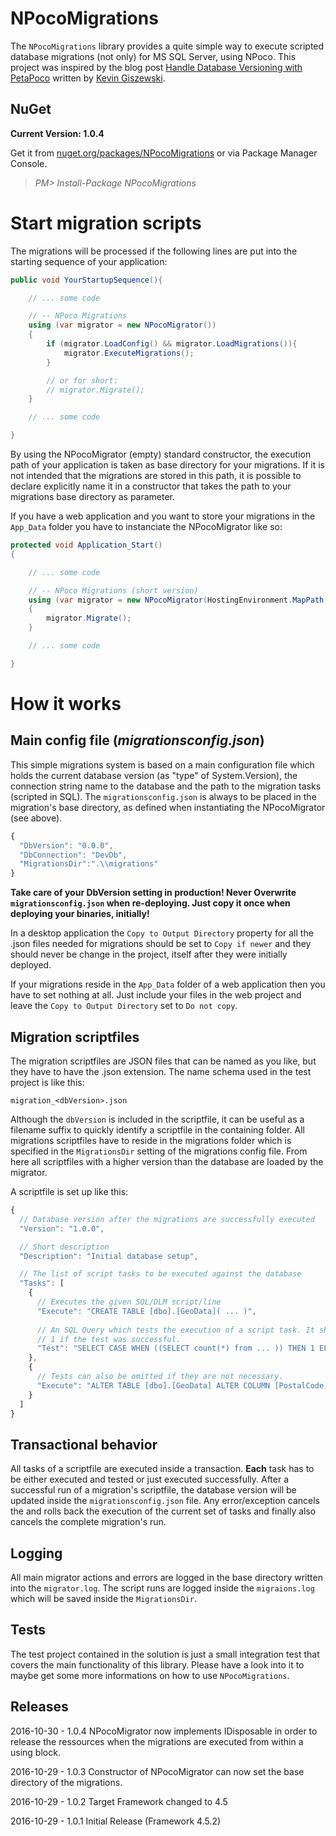 # NPocoMigrations
The `NPocoMigrations` library provides a quite simple way to execute scripted database 
migrations (not only) for MS SQL Server, using NPoco. This project was inspired by the 
blog post [Handle Database Versioning with PetaPoco](https://kevin.giszewski.com/blogs/2016/05/handle-database-versioning-with-petapoco/) 
written by [Kevin Giszewski](https://kevin.giszewski.com).

## NuGet

 **Current Version: 1.0.4**
 
 Get it from [nuget.org/packages/NPocoMigrations](https://www.nuget.org/packages/NPocoMigrations) 
 or via  Package Manager Console.
 
  > *PM> Install-Package NPocoMigrations*

# Start migration scripts

The migrations will be processed if the following lines are put into the starting 
sequence of your application:

```csharp
public void YourStartupSequence(){

    // ... some code

    // -- NPoco Migrations
    using (var migrator = new NPocoMigrator())
    {
        if (migrator.LoadConfig() && migrator.LoadMigrations()){
            migrator.ExecuteMigrations();
        }

        // or for short:
        // migrator.Migrate();
    }

    // ... some code

}
```
By using the NPocoMigrator (empty) standard constructor, the execution path of your 
application is taken as base directory for your migrations. If it is not intended that 
the migrations are stored in this path, it is possible to declare explicitly name it
in a constructor that takes the path to your migrations base directory as parameter.

If you have a web application and you want to store your migrations in the `App_Data` 
folder you have to instanciate the NPocoMigrator like so:  

```csharp
protected void Application_Start()
{

    // ... some code

    // -- NPoco Migrations (short version)
    using (var migrator = new NPocoMigrator(HostingEnvironment.MapPath(@"/App_Data")))
    {
        migrator.Migrate();
    }

    // ... some code

}
```

# How it works

## Main config file (_migrationsconfig.json_)

This simple migrations system is based on a main configuration file which holds the
current database version (as "type" of System.Version), the connection string name
to the database and the path to the migration tasks (scripted in SQL). The `migrationsconfig.json` 
is always to be placed in the migration's base directory, as defined when instantiating
the NPocoMigrator (see above). 

```javascript
{
  "DbVersion": "0.0.0",
  "DbConnection": "DevDb",
  "MigrationsDir":".\\migrations"
}
```

**Take care of your DbVersion setting in production! Never Overwrite `migrationsconfig.json` 
when re-deploying. Just copy it once when deploying your binaries, initially!**

In a desktop application the `Copy to Output Directory` property for all the .json files 
needed for migrations should be set to `Copy if newer` and they should never be change in 
the project, itself after they were initially deployed.

If your migrations reside in the `App_Data` folder of a web application then you have to
set nothing at all. Just include your files in the web project and leave the `Copy to Output Directory`
set to `Do not copy`.  

## Migration scriptfiles

The migration scriptfiles are JSON files that can be named as you like, but they have 
to have the .json extension. The name schema used in the test project is like this:

```
migration_<dbVersion>.json
```

Although the `dbVersion` is included in the scriptfile, it can be useful as a filename 
suffix to quickly identify a scriptfile in the containing folder. All migrations scriptfiles 
have to reside in the migrations folder which is specified in the `MigrationsDir` setting 
of the migrations config file. From here all scriptfiles with a higher version than the
database are loaded by the migrator.

A scriptfile is set up like this:

```javascript
{
  // Database version after the migrations are successfully executed
  "Version": "1.0.0",

  // Short description
  "Description": "Initial database setup",

  // The list of script tasks to be executed against the database
  "Tasks": [
    {
      // Executes the given SQL/DLM script/line
      "Execute": "CREATE TABLE [dbo].[GeoData]( ... )",
      
      // An SQL Query which tests the execution of a script task. It should return
      // 1 if the test was successful.
      "Test": "SELECT CASE WHEN ((SELECT count(*) from ... )) THEN 1 ELSE 0 END"
    },
    {
      // Tests can also be omitted if they are not necessary.
      "Execute": "ALTER TABLE [dbo].[GeoData] ALTER COLUMN [PostalCode] [nvarchar](8)"
    }
  ]
}
``` 

## Transactional behavior

All tasks of a scriptfile are executed inside a transaction. **Each** task has to be 
either executed and tested or just executed successfully. After a successful run of a 
migration's scriptfile, the database version will be updated inside the `migrationsconfig.json` 
file. Any error/exception cancels the and rolls back the execution of the current set 
of tasks and finally also cancels the complete migration's run.

## Logging

All main migrator actions and errors are logged in the base directory written into the 
`migrator.log`. The script runs are logged inside the `migraions.log` which will be 
saved inside the `MigrationsDir`.

## Tests

The test project contained in the solution is just a small integration test that covers 
the main functionality of this library. Please have a look into it to maybe get some more 
informations on how to use `NPocoMigrations`. 

## Releases

2016-10-30 - 1.0.4 NPocoMigrator now implements IDisposable in order to release the ressources when the migrations are executed from within a using block.

2016-10-29 - 1.0.3 Constructor of NPocoMigrator can now set the base directory of the migrations.

2016-10-29 - 1.0.2 Target Framework changed to 4.5 

2016-10-29 - 1.0.1 Initial Release (Framework 4.5.2)
